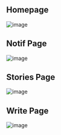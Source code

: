 ## Homepage
![image](https://user-images.githubusercontent.com/67999361/155646186-99f65884-88b4-4e12-8c70-1ee68b67e5ec.png)

## Notif Page
![image](https://user-images.githubusercontent.com/67999361/155646203-eeaaf392-b029-46e5-a2fc-8f3420e9484b.png)

## Stories Page
![image](https://user-images.githubusercontent.com/67999361/155646224-48a08bbf-b0bc-4a0a-9de8-fb9944d82c0b.png)
  
## Write Page
![image](https://user-images.githubusercontent.com/67999361/155646263-0a497587-c7ce-42c9-9ad6-feedc4d395dd.png)
